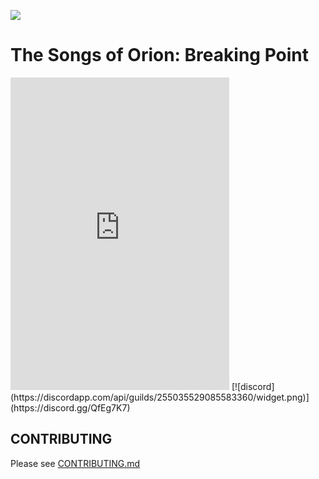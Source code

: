 ![](https://cdn.discordapp.com/attachments/265411250341543936/269612274765791242/eris_128.png)
# The Songs of Orion: Breaking Point

<iframe src="https://discord.com/widget?id=874074881275363458&theme=dark" width="350" height="500" allowtransparency="true" frameborder="0" sandbox="allow-popups allow-popups-to-escape-sandbox allow-same-origin allow-scripts"></iframe>
[![discord](https://discordapp.com/api/guilds/255035529085583360/widget.png)](https://discord.gg/QfEg7K7)



## CONTRIBUTING

Please see [CONTRIBUTING.md](CONTRIBUTING.md)
